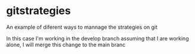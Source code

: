 # gitstrategies
An example of diferent ways to mannage the strategies on git

In this case I'm working in the develop branch assuming that I are working alone, I will merge this change to the main branc